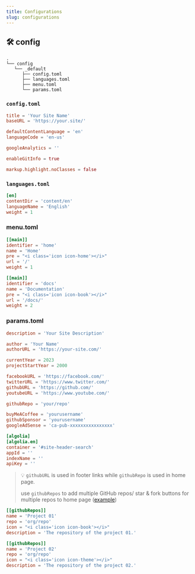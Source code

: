 ```yaml
---
title: Configurations
slug: configurations
---
```


## 🛠️ config

```shell
.
└── config
   └── _default
      ├── config.toml
      ├── languages.toml
      ├── menu.toml
      └── params.toml
```

### `config.toml`
```toml
title = 'Your Site Name'
baseURL = 'https://your.site/'

defaultContentLanguage = 'en'
languageCode = 'en-us'

googleAnalytics = ''

enableGitInfo = true

markup.highlight.noClasses = false
```

### `languages.toml`
```toml
[en]
contentDir = 'content/en'
languageName = 'English'
weight = 1
```

### menu.toml
```toml
[[main]]
identifier = 'home'
name = 'Home'
pre = "<i class='icon icon-home'></i>"
url = '/'
weight = 1

[[main]]
identifier = 'docs'
name = 'Documentation'
pre = "<i class='icon icon-book'></i>"
url = '/docs/'
weight = 2
```

### params.toml
```toml
description = 'Your Site Description'

author = 'Your Name'
authorURL = 'https://your-site.com/'

currentYear = 2023
projectStartYear = 2000

facebookURL = 'https://facebook.com/'
twitterURL = 'https://www.twitter.com/'
githubURL = 'https://github.com/'
youtubeURL = 'https://www.youtube.com/'

githubRepo = 'your/repo'

buyMeACoffee = 'yourusername'
githubSponsor = 'yourusername'
googleAdSense = 'ca-pub-xxxxxxxxxxxxxxxx'

[algolia]
[algolia.en]
container = '#site-header-search'
appId = ''
indexName = ''
apiKey = ''
```

> 💡 `githubURL` is used in footer links while `githubRepo` is used in home page.
> 
> use `githubRepos` to add multiple GitHub repos/ star & fork buttons for multiple repos to home page ([example](https://learning-cloud-native-go.github.io))

```toml
[[githubRepos]]
name = 'Project 01'
repo = 'org/repo'
icon = "<i class='icon icon-book'></i>"
description = 'The repository of the project 01.'

[[githubRepos]]
name = 'Project 02'
repo = 'org/repo'
icon = "<i class='icon icon-theme'></i>"
description = 'The repository of the project 02.'
```
